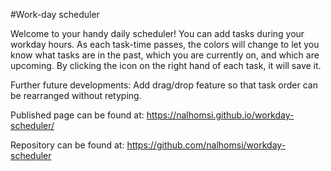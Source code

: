 #Work-day scheduler

Welcome to your handy daily scheduler! You can add tasks during your workday hours. As each task-time passes, the colors will change to let you know what tasks are in the past, which you are currently on, and which are upcoming. By clicking the icon on the right hand of each task, it will save it.

Further future developments: Add drag/drop feature so that task order can be rearranged without retyping.





Published page can be found at: https://nalhomsi.github.io/workday-scheduler/

Repository can be found at: https://github.com/nalhomsi/workday-scheduler
